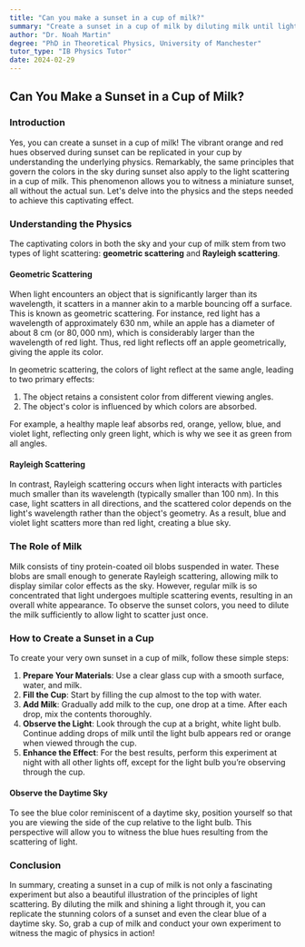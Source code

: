```yaml
---
title: "Can you make a sunset in a cup of milk?"
summary: "Create a sunset in a cup of milk by diluting milk until light shines through it as red or orange. This uses Rayleigh scattering, the same physics that causes blue skies and red sunsets.  See the blue sky effect by looking at the side of the cup."
author: "Dr. Noah Martin"
degree: "PhD in Theoretical Physics, University of Manchester"
tutor_type: "IB Physics Tutor"
date: 2024-02-29
---
```


## Can You Make a Sunset in a Cup of Milk?

### Introduction
Yes, you can create a sunset in a cup of milk! The vibrant orange and red hues observed during sunset can be replicated in your cup by understanding the underlying physics. Remarkably, the same principles that govern the colors in the sky during sunset also apply to the light scattering in a cup of milk. This phenomenon allows you to witness a miniature sunset, all without the actual sun. Let's delve into the physics and the steps needed to achieve this captivating effect.

### Understanding the Physics
The captivating colors in both the sky and your cup of milk stem from two types of light scattering: **geometric scattering** and **Rayleigh scattering**.

#### Geometric Scattering
When light encounters an object that is significantly larger than its wavelength, it scatters in a manner akin to a marble bouncing off a surface. This is known as geometric scattering. For instance, red light has a wavelength of approximately $630 \text{ nm}$, while an apple has a diameter of about $8 \text{ cm}$ (or $80,000 \text{ nm}$), which is considerably larger than the wavelength of red light. Thus, red light reflects off an apple geometrically, giving the apple its color.

In geometric scattering, the colors of light reflect at the same angle, leading to two primary effects:
1. The object retains a consistent color from different viewing angles.
2. The object's color is influenced by which colors are absorbed.

For example, a healthy maple leaf absorbs red, orange, yellow, blue, and violet light, reflecting only green light, which is why we see it as green from all angles.

#### Rayleigh Scattering
In contrast, Rayleigh scattering occurs when light interacts with particles much smaller than its wavelength (typically smaller than $100 \text{ nm}$). In this case, light scatters in all directions, and the scattered color depends on the light's wavelength rather than the object's geometry. As a result, blue and violet light scatters more than red light, creating a blue sky.

### The Role of Milk
Milk consists of tiny protein-coated oil blobs suspended in water. These blobs are small enough to generate Rayleigh scattering, allowing milk to display similar color effects as the sky. However, regular milk is so concentrated that light undergoes multiple scattering events, resulting in an overall white appearance. To observe the sunset colors, you need to dilute the milk sufficiently to allow light to scatter just once.

### How to Create a Sunset in a Cup
To create your very own sunset in a cup of milk, follow these simple steps:

1. **Prepare Your Materials**: Use a clear glass cup with a smooth surface, water, and milk.
2. **Fill the Cup**: Start by filling the cup almost to the top with water.
3. **Add Milk**: Gradually add milk to the cup, one drop at a time. After each drop, mix the contents thoroughly.
4. **Observe the Light**: Look through the cup at a bright, white light bulb. Continue adding drops of milk until the light bulb appears red or orange when viewed through the cup.
5. **Enhance the Effect**: For the best results, perform this experiment at night with all other lights off, except for the light bulb you’re observing through the cup.

#### Observe the Daytime Sky
To see the blue color reminiscent of a daytime sky, position yourself so that you are viewing the side of the cup relative to the light bulb. This perspective will allow you to witness the blue hues resulting from the scattering of light.

### Conclusion
In summary, creating a sunset in a cup of milk is not only a fascinating experiment but also a beautiful illustration of the principles of light scattering. By diluting the milk and shining a light through it, you can replicate the stunning colors of a sunset and even the clear blue of a daytime sky. So, grab a cup of milk and conduct your own experiment to witness the magic of physics in action!
    